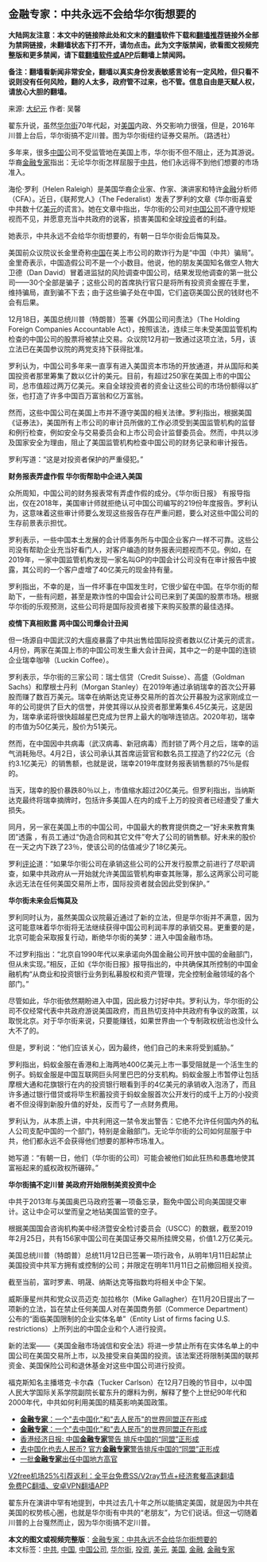  <h2>金融专家：中共永远不会给华尔街想要的</h2> <p class="notice"><b>大陆网友注意：本文中的链接除此处和文末的<a href="https://github.com/bannedbook/fanqiang" >翻墙</a>软件下载和<a href="https://github.com/killgcd/justmysocks/blob/master/README.md">翻墙推荐</a>链接外全部为禁网链接，未翻墙状态下打不开，请勿点击。此为文字版禁闻，欲看图文视频完整版和更多禁闻，请下载<a href="https://github.com/bannedbook/fanqiang">翻墙软件或APP</a>后翻墙上禁闻网。</p><p>备注：翻墙看新闻非常安全，翻墙以真实身份发表敏感言论有一定风险，但只看不说则没有任何风险，翻的人太多，政府管不过来，也不管。信息自由是天赋人权，请放心大胆的翻墙。</b></p>  <div class="entry"> <p>来源:&nbsp;<span class='wp_keywordlink_affiliate'><a href="http://www.epochtimes.com/" title="大纪元" target="_blank">大纪元</a></span>                            作者:&nbsp;吴馨                                                 </p> <p>翟东升说，虽然<a href="https://www.bannedbook.org/bnews/tag/%e5%8d%8e%e5%b0%94%e8%a1%97/" class="st_tag internal_tag" rel="tag" title="标签 华尔街 下的日志">华尔街</a>70年代起，对<a href="https://www.bannedbook.org/bnews/tag/%e7%be%8e%e5%9b%bd/" class="st_tag internal_tag" rel="tag" title="标签 美国 下的日志">美国</a>内政、外交影响力很强，但是，2016年川普上台后，华尔街搞不定川普。图为华尔街纽约证券交易所。（路透社）</p> <p>多年来，很多<span class='wp_keywordlink_affiliate'><a href="https://www.bannedbook.org/" title="中国" target="_blank">中国</a></span>公司不受监管地在美国上市，华尔街不但不阻止，还为其游说。华裔<a href="https://www.bannedbook.org/bnews/tag/%e9%87%91%e8%9e%8d%e4%b8%93%e5%ae%b6/" class="st_tag internal_tag" rel="tag" title="标签 金融专家 下的日志">金融专家</a>指出：无论华尔街怎样屈服于<a href="https://www.bannedbook.org/bnews/tag/%e4%b8%ad%e5%85%b1/" class="st_tag internal_tag" rel="tag" title="标签 中共 下的日志">中共</a>，他们永远得不到他们想要的市场准入。</p> <p>海伦‧罗利（Helen Raleigh）是美国华裔企业家、作家、演讲家和特许<a href="https://www.bannedbook.org/bnews/tag/%E9%87%91%E8%9E%8D/" class="st_tag internal_tag" rel="tag" title="标签 金融 下的日志">金融</a>分析师（CFA）。近日，《联邦党人》（The Federalist）发表了罗利的文章《华尔街喜爱中共数十亿<a href="https://www.bannedbook.org/bnews/tag/%e7%be%8e%e5%85%83/" class="st_tag internal_tag" rel="tag" title="标签 美元 下的日志">美元</a>的谎言》。她在文章中指出，华尔街的公司对<a href="https://www.bannedbook.org/bnews/tag/%E4%B8%AD%E5%9B%BD%E5%85%AC%E5%8F%B8/" class="st_tag internal_tag" rel="tag" title="标签 中国公司 下的日志">中国公司</a>不遵守规矩视而不见，并愿意充当中共政府的说客，损害美国和全球<a href="https://www.bannedbook.org/bnews/tag/%e6%8a%95%e8%b5%84/" class="st_tag internal_tag" rel="tag" title="标签 投资 下的日志">投资</a>者的利益。</p> <p>她表示，中共永远不会给华尔街想要的，有朝一日华尔街会后悔莫及。</p> <p>美国前众议院议长金里奇称<a href="https://www.bannedbook.org/bnews/tag/%E4%B8%AD%E5%9B%BD/" class="st_tag internal_tag" rel="tag" title="标签 中国 下的日志">中国</a>在美上市公司的欺诈行为是“中国（中共）骗局”。金里奇表示，中国造假公司不是一个小数目。他说，他的朋友美国知名做空人物大卫德（Dan David）冒着进监狱的风险调查中国公司，结果发现他调查的第一批公司——30个全部是骗子；这些公司的首席执行官只是将所有投资资金握在手里，维持骗局，直到骗不下去；由于这些骗子处在中国，它们盗窃美国公民的钱财也不会有后果。</p> <p>12月18日，美国总统川普（特朗普）签署《外国公司问责法》（The Holding Foreign Companies Accountable Act），按照该法，连续三年未受美国监管机构检查的中国公司的股票将被禁止交易。众议院12月初一致通过这项立法，5月，该立法已在美国参议院的两党支持下获得批准。</p> <p>罗利认为，中国公司多年来一直享有进入美国资本市场的开放通道，并从国际和美国投资者那里筹集了数以亿计的美元。目前，有超过250家在美国上市的中国公司，总市值超过两万亿美元。来自全球投资者的资金让这些公司的市场份额得以扩张，也打造了许多中国百万富翁和亿万富翁。</p> <p>然而，这些中国公司在美国上市并不遵守美国的相关法律。罗利指出，根据美国《证券法》，美国所有上市公司的审计员所做的工作必须受到美国监管机构的监督和例行检查，例如安全与交易委员会和上市公司会计监督委员会。然而，中共以涉及国家安全为理由，阻止了美国监管机构检查中国公司的财务记录和审计报告。</p>  <p>罗利写道：“这是对投资者保护的严重侵犯。”</p> <p><strong>财务报表弄虚作假 华尔街帮助中企进入美国</strong></p> <p>众所周知，中国公司的财务报表常有弄虚作假的成分。《华尔街日报》 有报导指出，仅在2018年，美国审计师就拒绝认可中国公司编写的219份年度报告。罗利认为，这意味着这些审计师要么发现这些报告存在严重问题，要么对这些中国公司的生存前景表示担忧。</p> <p>罗利表示，一些中国本土发展的会计师事务所与中国企业客户一样不可靠。这些公司没有帮助企业充当好看门人，对客户编造的财务报表问题视而不见。例如，在2019年，一家中国监管机构发现一家名叫GP的中国会计公司没有在审计报告中披露，其公司的一个客户虚增了40亿美元的现金持有量。</p> <p>罗利指出，不幸的是，当一件坏事在中国发生时，它很少留在中国。在华尔街的帮助下，一些有问题，甚至是欺诈性的中国会计公司已来到了美国的股票市场。根据华尔街的乐观预测，这些公司将是国际投资者接下来购买股票的最佳选择。</p> <p><strong>疫情下真相败露 两中国公司爆会计丑闻</strong></p> <p>但一场源自中国武汉的大瘟疫暴露了中共出售给国际投资者数以亿计美元的谎言。4月份，两家在美国上市的中国公司发生重大会计丑闻，其中之一的是中国的连锁企业瑞幸咖啡（Luckin Coffee）。</p> <p>罗利表示，华尔街的三家公司：瑞士信贷（Credit Suisse）、高盛（Goldman Sachs）和摩根士丹利（Morgan Stanley）在2019年通过承销瑞幸的首次公开募股而赚了数百万美元。瑞幸在纳斯达克证券交易所的首次公开募股为这家刚成立一年的公司提供了巨大的信誉，并使其得以从投资者那里筹集6.45亿美元，这是因为，瑞幸承诺将很快超越星巴克成为世界上最大的咖啡连锁店。2020年初，瑞幸的市值为50亿美元，股价为51美元。</p> <p>然而，在中国因中共病毒（武汉病毒、新冠病毒）而封锁了两个月之后，瑞幸的运气消耗殆尽。4月2日，该公司承认其首席运营官和数名员工捏造了约22亿元（合约3.1亿美元）的销售额，也就是说，瑞幸2019年度财务报表销售额的75％是假的。</p>  <p>当天，瑞幸的股价暴跌80％以上，市值缩水超过20亿美元。但罗利指出，当纳斯达克最终将瑞幸摘牌时，包括许多美国人在内的成千上万的投资者已经遭受了重大损失。</p> <p>同月，另一家在美国上市的中国公司，中国最大的教育提供商之一“好未来教育集团”透露 ，有员工通过“伪造合同和其它文件”夸大了公司的销售额。好未来的股价在一天之内下跌了23％，使该公司的估值减少了18亿美元。</p> <p>罗利<span class='wp_keywordlink_affiliate'><a href="https://www.bannedbook.org/bnews/comments/" title="新闻评论" target="_blank">评论</a></span>道：“如果华尔街公司在承销这些公司的公开发行股票之前进行了尽职调查，如果中共政府从一开始就允许美国监管机构审查其账簿，那么这两家公司可能永远无法在任何美国交易所上市，国际投资者就会因此受到保护。”</p> <p><strong>华尔街未来会后悔莫及</strong></p> <p>罗利同时认为，虽然美国众议院最近通过了新的立法，但是华尔街并不满意，因为这可能意味着华尔街将无法继续获得中国公司利润丰厚的承销交易。更重要的是，北京可能会采取报复行动，断绝华尔街的美梦：进入中国金融市场。</p> <p>不过罗利指出：“北京自1990年代以来承诺向外国金融公司开放中国的金融部门，但从未实现。”相反，正如《华尔街日报》报导指出的，中共确保其所控制的中国金融机构“从商业和投资银行业务到私募股权和资产管理，完全控制金融领域的各个部门。”</p> <p>尽管如此，华尔街依然期盼进入中国，因此极力讨好中共。罗利认为，华尔街的公司不仅经常代表中共政府游说美国政府，而且热切支持中共政府有争议的政策，以取悦北京。对于华尔街来说，只要能赚钱，如果世界由一个专制政权统治也没什么大不了的。</p> <p>但是，罗利说：“他们应该关心，因为最终，他们自己的未来将受到威胁。”</p> <p>罗利指出，蚂蚁金服在香港和上海两地400亿美元上市一事受阻就是一个活生生的例子。蚂蚁金服是中国互联网巨头阿里巴巴的分支机构。蚂蚁金服上市暂停让包括摩根大通和花旗银行在内的投资银行眼看到手的4亿美元的承销收入泡汤了，而且许多通过银行借贷或将毕生积蓄投资于蚂蚁金服首次公开发行的成千上万的小投资者不但没得到新股升值的好处，反而亏了一点财务费用。</p>  <p>罗利认为，从本质上讲，中共利用这一禁令发出警告：它绝不允许任何国内外的私人公司支配中国的一个部门，特别是金融部门。无论华尔街的公司如何屈服于中共，他们都永远不会获得他们想要的那种市场准入。</p> <p>她写道：“有朝一日，他们（华尔街的公司）可能会被他们如此狂热和愚蠢地使其富裕起来的威权政权所碾碎。”</p> <p><strong>华尔街搞不定川普 美政府开始限制美资投资中企</strong></p> <p>中共于2013年与美国奥巴马政府签署一项备忘录，豁免中国公司向美国提交审计。这让中企可以堂而皇之地钻美国监管的空子。</p> <p>根据美国国会咨询机构美中经济暨安全检讨委员会（USCC）的数据，截至2019年2月25日，共有156家中国公司在美国证券交易所挂牌交易，价值1.2万亿美元。</p> <p>美国总统川普（特朗普）总统11月12日已签署一项行政令，从明年1月11日起禁止美国投资中共军方拥有或控制的公司；并限定在明年11月11日之前撤回相关投资。</p> <p>截至当前，富时罗素、明晟、纳斯达克等指数均将相关中企下架。</p> <p>威斯康星州共和党众议员迈克‧加拉格尔（Mike Gallagher）在11月20日提出了一项新的立法，旨在禁止任何美国人对在美国商务部（Commerce Department）公布的“面临美国限制的企业实体名单”（Entity List of firms facing U.S. restrictions）上所列出的中国企业和个人进行投资。</p> <p>新的法案——《美国金融市场诚信和安全法》将进一步禁止所有在实体名单上的中国公司在美国交易所上市，以及接受来自美国的投资。该法案还将限制美国的联邦资金、美国保险公司和退休基金对这些中国公司进行投资。</p>  <p>福克斯知名主播塔克‧卡尔森（Tucker Carlson）在12月7日晚的节目中，以中国人民大学国际关系学院副院长翟东升的爆料为例，解释了整个上世纪90年代和2000年代，中共如何利用美国的精英影响美国政策。</p> <ul class='op-related-articles' title='相关阅读'> <li><a href='https://www.bannedbook.org/bnews/cnnews/20200511/1326547.html' target='_blank'><b>金融专家</b>：一个"去中国化"和"去人民币"的世界同盟正在形成</a></li> <li><a href='https://www.bannedbook.org/bnews/comments/20200511/1326405.html' target='_blank'><b>金融专家</b>：一个&quot;去中国化&quot;和&quot;去人民币&quot;的世界同盟正在形成</a></li> <li><a href='https://www.bannedbook.org/bnews/baitai/20200510/1325692.html' target='_blank'>香港经济日报: 中国<b>金融专家</b>警告 排斥中国的“同盟”正形成</a></li> <li><a href='https://www.bannedbook.org/bnews/headline/20200509/1325570.html' target='_blank'>去中国化也去人民币? 官方<b>金融专家</b>警告排斥中国的“同盟”正形成</a></li> <li><a href='https://www.bannedbook.org/bnews/headline/20191230/1249919.html' target='_blank'>一批<b>金融专家</b>出任中国地方高官</a></li> </ul> <p class="texttj"> <a href="https://www.bannedbook.org/forum23/topic22702.html" target="_blank">V2free机场25%引荐返利：全平台免费SS/V2ray节点+经济套餐高速翻墙</a><br/> <a href="https://github.com/bannedbook/fanqiang/wiki/%E7%A6%81%E9%97%BB%E7%BD%91%E5%AE%89%E5%8D%93%E7%BF%BB%E5%A2%99%E6%96%B0%E9%97%BBAPP" target="_blank">免费PC翻墙、安卓VPN翻墙APP</a></p><p>翟东升在演讲中罕有地提到，中共过去几十年之所以能搞定美国，就是因为中共在美国的权势核心圈，也就是华尔街有中共的“老朋友”，为它们说话。但这一切随着川普的上台戛然而止，因为华尔街搞不定川普。</p><a name='sharetosocial'></a>       <div><b>本文的图文或视频完整版</b>：<a href='https://www.bannedbook.org/bnews/cbnews/20201221/1451793.html'>金融专家：中共永远不会给华尔街想要的</a></div>  </div><!--END ENTRY--> <div class="postfooter"> <div>本文标签：<a href="https://www.bannedbook.org/bnews/tag/%e4%b8%ad%e5%85%b1/" rel="tag">中共</a>, <a href="https://www.bannedbook.org/bnews/tag/%E4%B8%AD%E5%9B%BD/" rel="tag">中国</a>, <a href="https://www.bannedbook.org/bnews/tag/%E4%B8%AD%E5%9B%BD%E5%85%AC%E5%8F%B8/" rel="tag">中国公司</a>, <a href="https://www.bannedbook.org/bnews/tag/%e5%8d%8e%e5%b0%94%e8%a1%97/" rel="tag">华尔街</a>, <a href="https://www.bannedbook.org/bnews/tag/%e6%8a%95%e8%b5%84/" rel="tag">投资</a>, <a href="https://www.bannedbook.org/bnews/tag/%e7%be%8e%e5%85%83/" rel="tag">美元</a>, <a href="https://www.bannedbook.org/bnews/tag/%e7%be%8e%e5%9b%bd/" rel="tag">美国</a>, <a href="https://www.bannedbook.org/bnews/tag/%E9%87%91%E8%9E%8D/" rel="tag">金融</a>, <a href="https://www.bannedbook.org/bnews/tag/%e9%87%91%e8%9e%8d%e4%b8%93%e5%ae%b6/" rel="tag">金融专家</a></div>  </div><!--END POSTFOOTER--> 